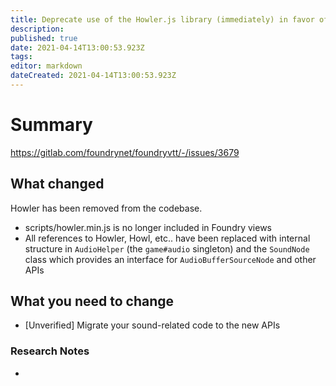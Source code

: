 ```yaml
---
title: Deprecate use of the Howler.js library (immediately) in favor of a move to using native and more modern Web Audio APIs.
description: 
published: true
date: 2021-04-14T13:00:53.923Z
tags: 
editor: markdown
dateCreated: 2021-04-14T13:00:53.923Z
---
```


# Summary
https://gitlab.com/foundrynet/foundryvtt/-/issues/3679

## What changed

Howler has been removed from the codebase.

- scripts/howler.min.js is no longer included in Foundry views
- All references to Howler, Howl, etc.. have been replaced with internal structure in `AudioHelper` (the `game#audio` singleton) and the `SoundNode` class which provides an interface for `AudioBufferSourceNode` and other APIs


## What you need to change

* [Unverified] Migrate your sound-related code to the new APIs

### Research Notes

* 
